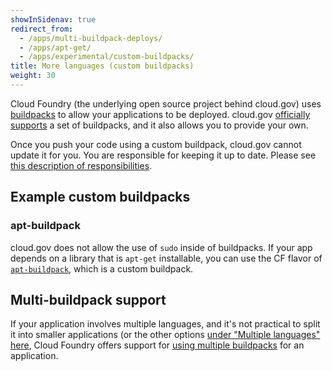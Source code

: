 ```yaml
---
showInSidenav: true
redirect_from:
  - /apps/multi-buildpack-deploys/
  - /apps/apt-get/
  - /apps/experimental/custom-buildpacks/
title: More languages (custom buildpacks)
weight: 30
---
```


Cloud Foundry (the underlying open source project behind cloud.gov) uses [buildpacks](/docs/getting-started/concepts/#buildpacks) to allow your applications to be deployed. cloud.gov [officially supports](/pricing/) a set of buildpacks, and it also allows you to provide your own.

Once you push your code using a custom buildpack, cloud.gov cannot update it for you. You are responsible for keeping it up to date. Please see [this description of responsibilities](/docs/technology/responsibilities/).

## Example custom buildpacks

### apt-buildpack

cloud.gov does not allow the use of `sudo` inside of buildpacks. If your app depends on a library that is `apt-get` installable, you can use the CF flavor of [`apt-buildpack`](https://github.com/cloudfoundry/apt-buildpack), which is a custom buildpack.

## Multi-buildpack support

If your application involves multiple languages, and it's not practical to split it into smaller applications (or the other options [under "Multiple languages" here](/docs/getting-started/concepts/#buildpacks), Cloud Foundry offers support for [using multiple buildpacks](https://docs.cloudfoundry.org/buildpacks/use-multiple-buildpacks.html) for an application.
